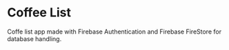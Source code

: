 # Coffee List

Coffe list app made with Firebase Authentication and Firebase FireStore for database handling.


